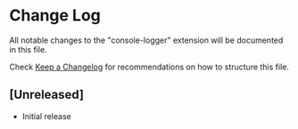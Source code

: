 # Change Log

All notable changes to the "console-logger" extension will be documented in this file.

Check [Keep a Changelog](http://keepachangelog.com/) for recommendations on how to structure this file.

## [Unreleased]

- Initial release